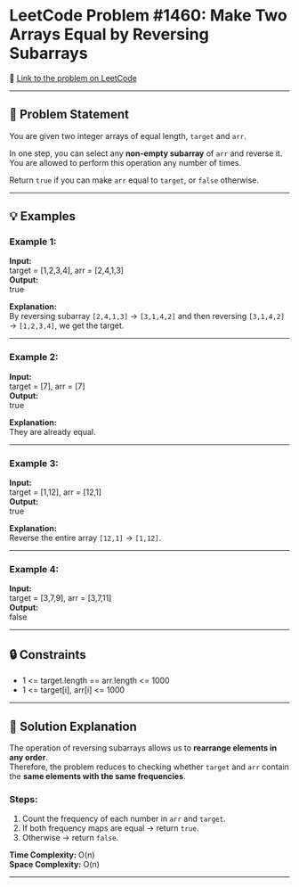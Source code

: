 # LeetCode Problem #1460: Make Two Arrays Equal by Reversing Subarrays

🔗 [Link to the problem on LeetCode](https://leetcode.com/problems/make-two-arrays-equal-by-reversing-subarrays/)

---

## 📖 Problem Statement
You are given two integer arrays of equal length, `target` and `arr`.  

In one step, you can select any **non-empty subarray** of `arr` and reverse it.  
You are allowed to perform this operation any number of times.  

Return `true` if you can make `arr` equal to `target`, or `false` otherwise.

---

## 💡 Examples

### Example 1:
**Input:**  
target = [1,2,3,4], arr = [2,4,1,3]  
**Output:**  
true  

**Explanation:**  
By reversing subarray `[2,4,1,3]` → `[3,1,4,2]` and then reversing `[3,1,4,2]` → `[1,2,3,4]`, we get the target.

---

### Example 2:
**Input:**  
target = [7], arr = [7]  
**Output:**  
true  

**Explanation:**  
They are already equal.

---

### Example 3:
**Input:**  
target = [1,12], arr = [12,1]  
**Output:**  
true  

**Explanation:**  
Reverse the entire array `[12,1]` → `[1,12]`.

---

### Example 4:
**Input:**  
target = [3,7,9], arr = [3,7,11]  
**Output:**  
false  

---

## 🔒 Constraints
- 1 <= target.length == arr.length <= 1000  
- 1 <= target[i], arr[i] <= 1000  

---

## 🧩 Solution Explanation
The operation of reversing subarrays allows us to **rearrange elements in any order**.  
Therefore, the problem reduces to checking whether `target` and `arr` contain the **same elements with the same frequencies**.

### Steps:
1. Count the frequency of each number in `arr` and `target`.  
2. If both frequency maps are equal → return `true`.  
3. Otherwise → return `false`.

**Time Complexity:** O(n)  
**Space Complexity:** O(n)  

---
